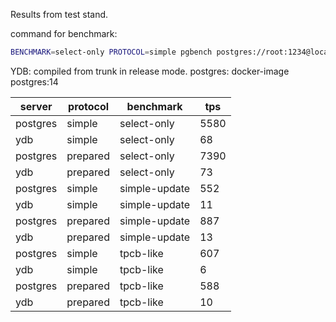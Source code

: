 Results from test stand.

command for benchmark:
```bash
BENCHMARK=select-only PROTOCOL=simple pgbench postgres://root:1234@localhost:5432/local  -t 100 -b $BENCHMARK --protocol=$PROTOCOL
```

YDB: compiled from trunk in release mode.
postgres: docker-image postgres:14


|   server | protocol |     benchmark |  tps |
|----------|----------|---------------|------|
| postgres |   simple |   select-only | 5580 |
|      ydb |   simple |   select-only |   68 |
| postgres | prepared |   select-only | 7390 |
|      ydb | prepared |   select-only |   73 |
| postgres |   simple | simple-update |  552 |
|      ydb |   simple | simple-update |   11 |
| postgres | prepared | simple-update |  887 |
|      ydb | prepared | simple-update |   13 |
| postgres |   simple |     tpcb-like |  607 |
|      ydb |   simple |     tpcb-like |    6 |
| postgres | prepared |     tpcb-like |  588 |
|      ydb | prepared |     tpcb-like |   10 |

